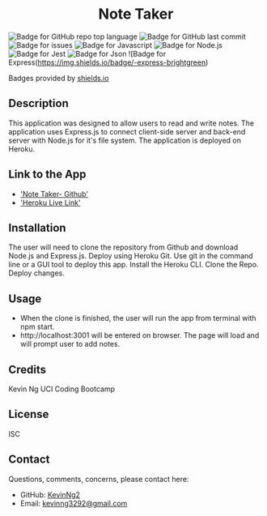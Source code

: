 <h1 align="center">Note Taker</h1>

![Badge for GitHub repo top language](https://img.shields.io/github/languages/top/kevinng2/readmecreator?style=flat&logo=appveyor)
![Badge for GitHub last commit](https://img.shields.io/badge/last%20commit-september%202022-blue)
![Badge for issues](https://camo.githubusercontent.com/ce3e5fef0d9a3d4226996fb4bd8a7a686b46032aba0d5652e12abee192c77d69/68747470733a2f2f696d672e736869656c64732e696f2f6769746875622f6973737565732f6a706436312f7465616d2d70726f66696c652d67656e657261746f72)
![Badge for Javascript](https://img.shields.io/badge/-Javascript-yellow)
![Badge for Node.js](https://img.shields.io/badge/-Node.js-yellowgreen)
![Badge for Jest](https://img.shields.io/badge/jest-jest-brightgreen)
![Badge for Json](https://img.shields.io/badge/-Json-blue)
![Badge for Express(https://img.shields.io/badge/-express-brightgreen)



Badges provided by [shields.io](https://shields.io/)

## Description
This application was designed to allow users to read and write notes. The application uses Express.js to connect client-side server and back-end server with Node.js for it's file system. The application is deployed on Heroku.

## Link to the App
* ['Note Taker- Github'](https://github.com/KevinNg2/Note-Taker)
* ['Heroku Live Link'](https://note-taker3292.herokuapp.com/)

## Installation 
The user will need to clone the repository from Github and download Node.js and Express.js. Deploy using Heroku Git.
Use git in the command line or a GUI tool to deploy this app. Install the Heroku CLI. Clone the Repo. Deploy changes. 

## Usage
- When the clone is finished, the user will run the app from terminal with npm start.
- http://localhost:3001 will be entered on browser. The page will load and will prompt user to add notes.

## Credits
Kevin Ng UCI Coding Bootcamp

## License
ISC

## Contact
Questions, comments, concerns, please contact here:
-   GitHub: [KevinNg2](https://github.com/KevinNg2)
-   Email: [kevinng3292@gmail.com](mailto:kevinng3292@gmail.com)
